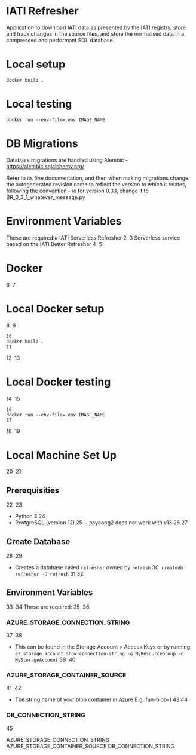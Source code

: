 # IATI Refresher
Application to download IATI data as presented by the IATI registry, store and track changes in the source files, and store the normalised data in a compressed and performant SQL database.

# Local setup
```
docker build .
```

# Local testing
```
docker run --env-file=.env IMAGE_NAME
```

# DB Migrations

Database migrations are handled using Alembic - https://alembic.sqlalchemy.org/

Refer to its fine documentation, and then when making migrations change the autogenerated revision name to reflect the version to which it relates, following the convention - ie for version 0.3.1, change it to BR_0_3_1_whatever_message.py

# Environment Variables

These are required:# IATI Serverless Refresher
2
​
3
Serverless service based on the IATI Better Refresher
4
​
5
# Docker
6
​
7
# Local Docker setup
8
​
9
```
10
docker build .
11
```
12
​
13
# Local Docker testing
14
​
15
```
16
docker run --env-file=.env IMAGE_NAME
17
```
18
​
19
# Local Machine Set Up
20
​
21
## Prerequisities
22
​
23
- Python 3
24
- PostgreSQL (version 12)
25
  - psycopg2 does not work with v13
26
​
27
## Create Database
28
​
29
- Creates a database called `refresher` owned by `refresh`
30
  `createdb refresher -O refresh`
31
​
32
## Environment Variables
33
​
34
These are required:
35
​
36
### AZURE_STORAGE_CONNECTION_STRING
37
​
38
- This can be found in the Storage Account > Access Keys or by running `az storage account show-connection-string -g MyResourceGroup -n MyStorageAccount`
39
​
40
### AZURE_STORAGE_CONTAINER_SOURCE
41
​
42
- The string name of your blob container in Azure E.g. fun-blob-1
43
​
44
### DB_CONNECTION_STRING
45


AZURE_STORAGE_CONNECTION_STRING
AZURE_STORAGE_CONTAINER_SOURCE
DB_CONNECTION_STRING
